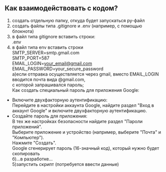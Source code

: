 ## Как взаимодействовать с кодом?
1) создать отдельную папку, откуда будет запускаться py-файл<br>
2) создать файлы типа .gitignore и .env (например, с помощью блокнота)<br>
3) в файл типа gitignore вставить строки:<br>
.env<br>
4) в файл типа env вставить строки<br>
SMTP_SERVER=smtp.gmail.com<br>
SMTP_PORT=587<br>
EMAIL_LOGIN=your_email@gmail.com<br>
EMAIL_PASSWORD=your_secure_password<br>
а)если отправка осуществляется через gmail, вместо EMAIL_LOGIN вводится почта вида @gmail.com,<br>
с которой запрашивался пароль;<br>
Как создать специальный пароль для приложения Google:<br>
- Включите двухфакторную аутентификацию: <br>
Перейдите в настройки аккаунта Google, найдите раздел "Вход в аккаунт Google" и включите двухфакторную аутентификацию.<br>
- Создайте пароль для приложения:<br>
В тех же настройках безопасности найдите раздел "Пароли приложений".<br>
Выберите приложение и устройство (например, выберите "Почта" и "Компьютер").<br>
Нажмите "Создать".<br>
Google сгенерирует пароль (16-значный код), который нужно будет скопировать<br>
б)...в разработке...<br>
5)запустить скрипт (потребуется ввести данные)
